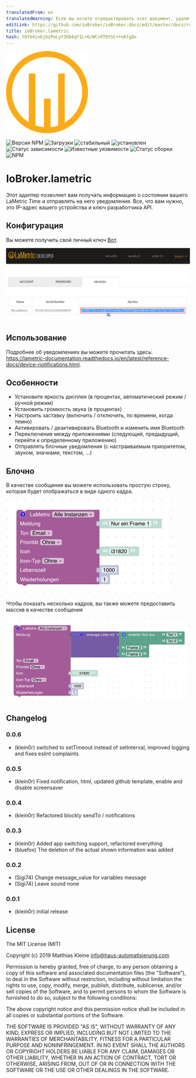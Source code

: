 ```yaml
---
translatedFrom: en
translatedWarning: Если вы хотите отредактировать этот документ, удалите поле «translationFrom», в противном случае этот документ будет снова автоматически переведен
editLink: https://github.com/ioBroker/ioBroker.docs/edit/master/docs/ru/adapterref/iobroker.lametric/README.md
title: ioBroker.lametric
hash: t6Yb4inbjbzPwLyYZKb6qY1L+6/WCcRT0YSC++vKfgQ=
---
```

![логотип](../../../en/adapterref/iobroker.lametric/admin/lametric.png)

![Версия NPM](http://img.shields.io/npm/v/iobroker.lametric.svg)
![Загрузки](https://img.shields.io/npm/dm/iobroker.lametric.svg)
![стабильный](http://iobroker.live/badges/lametric-stable.svg)
![установлен](http://iobroker.live/badges/lametric-installed.svg)
![Статус зависимости](https://img.shields.io/david/klein0r/iobroker.lametric.svg)
![Известные уязвимости](https://snyk.io/test/github/klein0r/ioBroker.lametric/badge.svg)
![Статус сборки](http://img.shields.io/travis/klein0r/ioBroker.lametric.svg)
![NPM](https://nodei.co/npm/iobroker.lametric.png?downloads=true)

# IoBroker.lametric
Этот адаптер позволяет вам получать информацию о состоянии вашего LaMetric Time и отправлять на него уведомления.
Все, что вам нужно, это IP-адрес вашего устройства и ключ разработчика API.

## Конфигурация
Вы можете получить свой личный ключ [Вот](https://developer.lametric.com/).

![апи-ключ](../../../en/adapterref/iobroker.lametric/docs/apiKey.png)

## Использование
Подробнее об уведомлениях вы можете прочитать здесь: https://lametric-documentation.readthedocs.io/en/latest/reference-docs/device-notifications.html.

## Особенности
- Установите яркость дисплея (в процентах, автоматический режим / ручной режим)
- Установить громкость звука (в процентах)
- Настроить заставку (включить / отключить, по времени, когда темно)
- Активировать / деактивировать Bluetooth и изменить имя Bluetooth
- Переключение между приложениями (следующий, предыдущий, перейти к определенному приложению)
- Отправлять блочные уведомления (с настраиваемым приоритетом, звуком, значками, текстом, ...)

## Блочно
В качестве сообщения вы можете использовать простую строку, которая будет отображаться в виде одного кадра.

![просто](../../../en/adapterref/iobroker.lametric/docs/blockly1.png)

Чтобы показать несколько кадров, вы также можете предоставить массив в качестве сообщения

![просто](../../../en/adapterref/iobroker.lametric/docs/blockly2.png)

## Changelog

### 0.0.6

* (klein0r) switched to setTimeout instead of setInterval, improved logging and fixes eslint complaints

### 0.0.5

* (klein0r) Fixed notification, html, updated github template, enable and disable screensaver

### 0.0.4

* (klein0r) Refactored blockly sendTo / notifications

### 0.0.3

* (klein0r) Added app switching support, refactored everything
* (bluefox) The deletion of the actual shown information was added

### 0.0.2

* (Sigi74) Change message_value for variables message
* (Sigi74) Leave sound none

### 0.0.1

* (klein0r) initial release

## License

The MIT License (MIT)

Copyright (c) 2019 Matthias Kleine <info@haus-automatisierung.com>

Permission is hereby granted, free of charge, to any person obtaining a copy
of this software and associated documentation files (the "Software"), to deal
in the Software without restriction, including without limitation the rights
to use, copy, modify, merge, publish, distribute, sublicense, and/or sell
copies of the Software, and to permit persons to whom the Software is
furnished to do so, subject to the following conditions:

The above copyright notice and this permission notice shall be included in
all copies or substantial portions of the Software.

THE SOFTWARE IS PROVIDED "AS IS", WITHOUT WARRANTY OF ANY KIND, EXPRESS OR
IMPLIED, INCLUDING BUT NOT LIMITED TO THE WARRANTIES OF MERCHANTABILITY,
FITNESS FOR A PARTICULAR PURPOSE AND NONINFRINGEMENT. IN NO EVENT SHALL THE
AUTHORS OR COPYRIGHT HOLDERS BE LIABLE FOR ANY CLAIM, DAMAGES OR OTHER
LIABILITY, WHETHER IN AN ACTION OF CONTRACT, TORT OR OTHERWISE, ARISING FROM,
OUT OF OR IN CONNECTION WITH THE SOFTWARE OR THE USE OR OTHER DEALINGS IN
THE SOFTWARE.